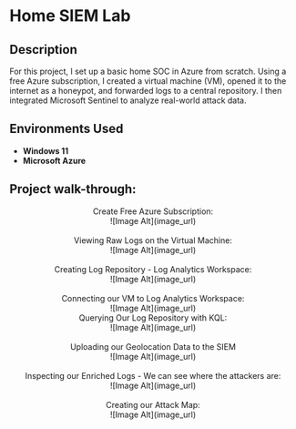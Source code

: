 <h1>Home SIEM Lab</h1>



<h2>Description</h2>
For this project, I set up a basic home SOC in Azure from scratch. Using a free Azure subscription, I created a virtual machine (VM), opened it to the internet as a honeypot, and forwarded logs to a central repository. I then integrated Microsoft Sentinel to analyze real-world attack data.
<br />


<h2>Environments Used </h2>

- <b>Windows 11</b> 
- <b>Microsoft Azure</b> 

<h2>Project walk-through:</h2>

<p align="center">
Create Free Azure Subscription: <br/>
 ![Image Alt](image_url)
<br />
<br />
Viewing Raw Logs on the Virtual Machine:  <br/>
 ![Image Alt](image_url)
<br />
<br />Creating Log Repository - Log Analytics Workspace: <br/>
 ![Image Alt](image_url)
<br />
<br />
Connecting our VM to Log Analytics Workspace:  <br/>
 ![Image Alt](image_url)
<br />
Querying Our Log Repository with KQL:  <br/>
 ![Image Alt](image_url)
<br />
<br />
Uploading our Geolocation Data to the SIEM  <br/>
 ![Image Alt](image_url)
<br />
<br />
Inspecting our Enriched Logs - We can see where the attackers are:  <br/>
 ![Image Alt](image_url)
<br />
<br />
Creating our Attack Map:  <br/>
  ![Image Alt](image_url)
<br />
<br />
</p>

<!--
 ```diff
- text in red
+ text in green
! text in orange
# text in gray
@@ text in purple (and bold)@@
```
--!>

